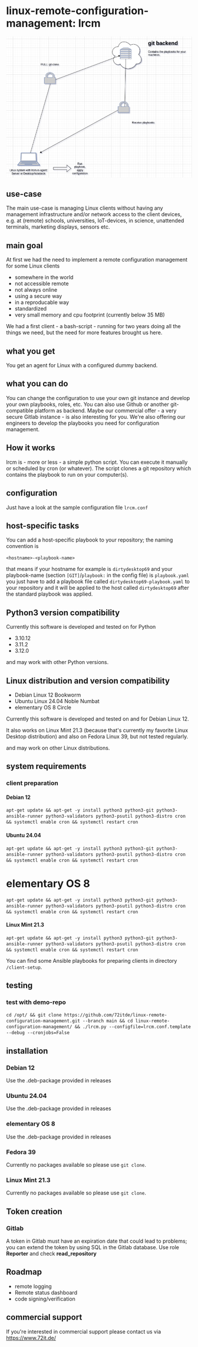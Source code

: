 # linux-remote-configuration-management: lrcm

![lrcm main image](./lrcm.drawio.png)

## use-case

The main use-case is managing Linux clients without having any management infrastructure and/or network access to the client devices, e.g. at (remote) schools, universities, IoT-devices, in science, unattended terminals, marketing displays, sensors etc.

## main goal

At first we had the need to implement a remote configuration management for some Linux clients

- somewhere in the world
- not accessible remote
- not always online
- using a secure way
- in a reproducable way
- standardized
- very small memory and cpu footprint (currently below 35 MB)

We had a first client - a bash-script - running for two years doing all the things we need, but the need for more features brought us here.

## what you get

You get an agent for Linux with a configured dummy backend.

## what you can do

You can change the configuration to use your own git instance and develop your own playbooks, roles, etc. You can also use Github or another git-compatible platform as backend. Maybe our commercial offer - a very secure Gitlab instance - is also interesting for you. We're also offering our engineers to develop the playbooks you need for configuration management.

## How it works

lrcm is - more or less - a simple python script. You can execute it manually or scheduled by cron (or whatever). The script clones a git repository which contains the playbook to run on your computer(s).

## configuration

Just have a look at the sample configuration file `lrcm.conf`

## host-specific tasks

You can add a host-specific playbook to your repository; the naming convention is 

`<hostname>-<playbook-name>`

that means if your hostname for example is `dirtydesktop69` and your playbook-name (section `[GIT]`/`playbook:` in the config file) is `playbook.yaml` you just have to add a playbook file called `dirtydesktop69-playbook.yaml` to your repository and it will be applied to the host called `dirtydesktop69` after the standard playbook was applied. 

## Python3 version compatibility

Currently this software is developed and tested on for Python

- 3.10.12
- 3.11.2
- 3.12.0

and may work with other Python versions.

## Linux distribution and version compatibility

- Debian Linux 12 Bookworm
- Ubuntu Linux 24.04 Noble Numbat
- elementary OS 8 Circle

Currently this software is developed and tested on and for Debian Linux 12.

It also works on Linux Mint 21.3 (because that's currently my favorite Linux Desktop distribution) and also on Fedora Linux 39, but not tested regularly.

and may work on other Linux distributions.

## system requirements

### client preparation

#### Debian 12

```
apt-get update && apt-get -y install python3 python3-git python3-ansible-runner python3-validators python3-psutil python3-distro cron && systemctl enable cron && systemctl restart cron
```

#### Ubuntu 24.04

```
apt-get update && apt-get -y install python3 python3-git python3-ansible-runner python3-validators python3-psutil python3-distro cron && systemctl enable cron && systemctl restart cron
```


# elementary OS 8

```
apt-get update && apt-get -y install python3 python3-git python3-ansible-runner python3-validators python3-psutil python3-distro cron && systemctl enable cron && systemctl restart cron
```


#### Linux Mint 21.3

```
apt-get update && apt-get -y install python3 python3-git python3-ansible-runner python3-validators python3-psutil python3-distro cron && systemctl enable cron && systemctl restart cron
```

You can find some Ansible playbooks for preparing clients in directory `/client-setup`.

## testing

### test with demo-repo

```
cd /opt/ && git clone https://github.com/72itde/linux-remote-configuration-management.git --branch main && cd linux-remote-configuration-management/ && ./lrcm.py --configfile=lrcm.conf.template --debug --cronjobs=False
```

## installation

### Debian 12

Use the .deb-package provided in releases

### Ubuntu 24.04

Use the .deb-package provided in releases

### elementary OS 8

Use the .deb-package provided in releases

### Fedora 39

Currently no packages available so please use `git clone`.

### Linux Mint 21.3

Currently no packages available so please use `git clone`.

## Token creation

### Gitlab

A token in Gitlab must have an expiration date that could lead to problems; you can extend the token by using SQL in the Gitlab database. Use role **Reporter** and check **read_repository**

## Roadmap

- remote logging 
- Remote status dashboard
- code signing/verification

## commercial support

If you're interested in commercial support please contact us via <https://www.72it.de/>